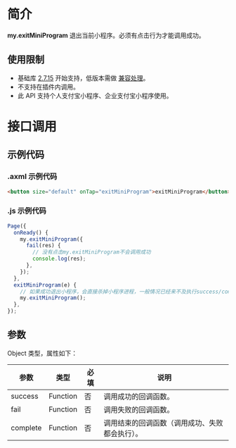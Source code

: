 # 简介

**my.exitMiniProgram** 退出当前小程序。必须有点击行为才能调用成功。

## 使用限制

- 基础库 [2.7.15](https://opendocs.alipay.com/mini/framework/lib-upgrade-v2) 开始支持，低版本需做 [兼容处理](https://opendocs.alipay.com/mini/framework/compatibility)。
- 不支持在插件内调用。
- 此 API 支持个人支付宝小程序、企业支付宝小程序使用。

# 接口调用

## 示例代码

### .axml 示例代码

```html
<button size="default" onTap="exitMiniProgram">exitMiniProgram</button>
```

### .js 示例代码

```javascript
Page({
  onReady() {
    my.exitMiniProgram({
      fail(res) {
        // 没有点击my.exitMiniProgram不会调用成功
        console.log(res);
      },
    });
  },
  exitMiniProgram(e) {
    // 如果成功退出小程序，会直接杀掉小程序进程，一般情况已经来不及执行success/complete回调。
    my.exitMiniProgram();
  },
});
```

## 参数

Object 类型，属性如下：

| **参数** | **类型** | **必填** | **说明** |
| --- | --- | --- | --- |
| success | Function | 否 | 调用成功的回调函数。 |
| fail | Function | 否 | 调用失败的回调函数。 |
| complete | Function | 否 | 调用结束的回调函数（调用成功、失败都会执行）。 |
